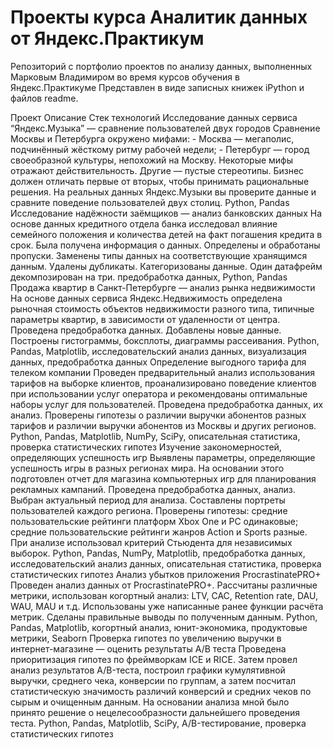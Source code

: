 ﻿# Проекты курса Аналитик данных от Яндекс.Практикум 

Репозиторий с портфолио проектов по анализу данных, выполненных Марковым Владимиром во время курсов обучения в Яндекс.Практикуме
Представлен в виде записных книжек iPython и файлов readme.

ПроектОписаниеСтек технологийИсследование данных сервиса “Яндекс.Музыка” — сравнение пользователей двух городовСравнение Москвы и Петербурга окружено мифами: - Москва — мегаполис, подчинённый жёсткому ритму рабочей недели; - Петербург — город своеобразной культуры, непохожий на Москву. Некоторые мифы отражают действительность. Другие — пустые стереотипы. Бизнес должен отличать первые от вторых, чтобы принимать рациональные решения. На реальных данных Яндекс.Музыки вы проверите данные и сравните поведение пользователей двух столиц.Python, PandasИсследование надёжности заёмщиков — анализ банковских данныхНа основе данных кредитного отдела банка исследовал влияние семейного положения и количества детей на факт погашения кредита в срок. Была получена информация о данных. Определены и обработаны пропуски. Заменены типы данных на соответствующие хранящимся данным. Удалены дубликаты. Категоризованы данные. Один датафрейм декомпозирован на три.предобработка данных, Python, PandasПродажа квартир в Санкт-Петербурге — анализ рынка недвижимостиНа основе данных сервиса Яндекс.Недвижимость определена рыночная стоимость объектов недвижимости разного типа, типичные параметры квартир, в зависимости от удаленности от центра. Проведена предобработка данных. Добавлены новые данные. Построены гистограммы, боксплоты, диаграммы рассеивания.Python, Pandas, Matplotlib, исследовательский анализ данных, визуализация данных, предобработка данныхОпределение выгодного тарифа для телеком компанииПроведен предварительный анализ использования тарифов на выборке клиентов, проанализировано поведение клиентов при использовании услуг оператора и рекомендованы оптимальные наборы услуг для пользователей. Проведена предобработка данных, их анализ. Проверены гипотезы о различии выручки абонентов разных тарифов и различии выручки абонентов из Москвы и других регионов.Python, Pandas, Matplotlib, NumPy, SciPy, описательная статистика, проверка статистических гипотезИзучение закономерностей, определяющих успешность игрВыявлены параметры, определяющие успешность игры в разных регионах мира. На основании этого подготовлен отчет для магазина компьютерных игр для планирования рекламных кампаний. Проведена предобработка данных, анализ. Выбран актуальный период для анализа. Составлены портреты пользователей каждого региона. Проверены гипотезы: средние пользовательские рейтинги платформ Xbox One и PC одинаковые; средние пользовательские рейтинги жанров Action и Sports разные. При анализе использовал критерий Стьюдента для независимых выборок.Python, Pandas, NumPy, Matplotlib, предобработка данных, исследовательский анализ данных, описательная статистика,
проверка статистических гипотезАнализ убытков приложения ProcrastinatePRO+Проведен анализ данных от ProcrastinatePRO+. Рассчитаны различные метрики, использован когортный анализ: LTV, CAC, Retention rate, DAU, WAU, MAU и т.д. Использованы уже написанные ранее функции расчёта метрик. Сделаны правильные выводы по полученным данным.Python, Pandas, Matplotlib, когортный анализ, юнит-экономика, продуктовые метрики, SeabornПроверка гипотез по увеличению выручки в интернет-магазине — оценить результаты A/B тестаПроведена приоритизация гипотез по фреймворкам ICE и RICE. Затем провел анализ результатов A/B-теста, построил графики кумулятивной выручки, среднего чека, конверсии по группам, а затем посчитал статистическую значимость различий конверсий и средних чеков по сырым и очищенным данным. На основании анализа мной было принято решение о нецелесообразности дальнейшего проведения теста.Python, Pandas, Matplotlib, SciPy, A/B-тестирование, проверка статистических гипотез

